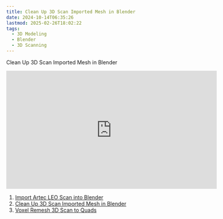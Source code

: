 ```yaml
---
title: Clean Up 3D Scan Imported Mesh in Blender
date: 2024-10-14T06:35:26
lastmod: 2025-02-26T18:02:22
tags:
  - 3D Modeling
  - Blender
  - 3D Scanning
---
```


<div class="video-grid">

Clean Up 3D Scan Imported Mesh in Blender

<div class="iframe-16-9-container">
<iframe class="youTubeIframe" width="560" height="315" src="https://www.youtube.com/embed/f7F8jNDWae0" title="YouTube video player" frameborder="0" allow="accelerometer; autoplay; clipboard-write; encrypted-media; gyroscope; picture-in-picture; web-share" allowfullscreen></iframe>
</div>

</div>

1. [Import Artec LEO Scan into Blender](https://youtu.be/-8Tvn8UFG0Y)
2. [Clean Up 3D Scan Imported Mesh in Blender](https://youtu.be/f7F8jNDWae0)
3. [Voxel Remesh 3D Scan to Quads](https://youtu.be/-8A4AWW4y24)
